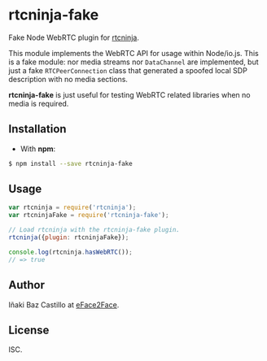 # rtcninja-fake

Fake Node WebRTC plugin for [rtcninja](https://github.com/eface2face/rtcninja.js).

This module implements the WebRTC API for usage within Node/io.js. This is a fake module: nor media streams nor `DataChannel` are implemented, but just a fake `RTCPeerConnection`  class that generated a spoofed local SDP description with no media sections.

**rtcninja-fake** is just useful for testing WebRTC related libraries when no media is required.


## Installation

* With **npm**:

```bash
$ npm install --save rtcninja-fake
```


## Usage

```javascript
var rtcninja = require('rtcninja');
var rtcninjaFake = require('rtcninja-fake');

// Load rtcninja with the rtcninja-fake plugin.
rtcninja({plugin: rtcninjaFake});

console.log(rtcninja.hasWebRTC());
// => true
```


## Author

Iñaki Baz Castillo at [eFace2Face](http://eface2face.com).


## License

ISC.
